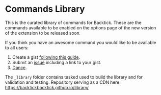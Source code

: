 # Commands Library
This is the curated library of commands for Backtick. These are the commands available to be enabled on the options page of the new version of the extension to be released soon.

If you think you have an awesome command you would like to be available to all users: 

1. Create a gist [following this guide](https://gist.github.com/iambriansreed/844ce92393ffff2a429b99d7751ad1cf).
2. Submit an [issue](https://github.com/backtickbacktick/Library/issues/new) including a link to your gist. 
3. [Dance](http://www.succeedsocially.com/dance).


The `_library` folder contains tasked used to build the library and for validation and testing.
Repository serving as a CDN here: https://backtickbacktick.github.io/library/

